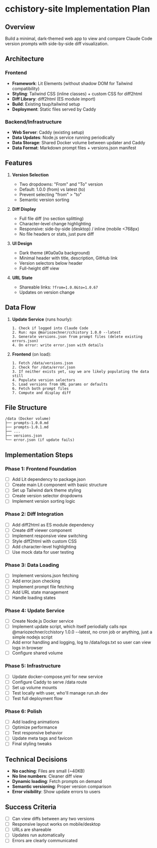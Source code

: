 # cchistory-site Implementation Plan

## Overview
Build a minimal, dark-themed web app to view and compare Claude Code version prompts with side-by-side diff visualization.

## Architecture

### Frontend
- **Framework**: Lit Elements (without shadow DOM for Tailwind compatibility)
- **Styling**: Tailwind CSS (inline classes) + custom CSS for diff2html
- **Diff Library**: diff2html (ES module import)
- **Build**: Existing tsup/tailwind setup
- **Deployment**: Static files served by Caddy

### Backend/Infrastructure
- **Web Server**: Caddy (existing setup)
- **Data Updates**: Node.js service running periodically
- **Data Storage**: Shared Docker volume between updater and Caddy
- **Data Format**: Markdown prompt files + versions.json manifest

## Features

1. **Version Selection**
   - Two dropdowns: "From" and "To" version
   - Default: 1.0.0 (from) vs latest (to)
   - Prevent selecting "from" > "to"
   - Semantic version sorting

2. **Diff Display**
   - Full file diff (no section splitting)
   - Character-level change highlighting
   - Responsive: side-by-side (desktop) / inline (mobile <768px)
   - No file headers or stats, just pure diff

3. **UI Design**
   - Dark theme (#0a0a0a background)
   - Minimal header with title, description, GitHub link
   - Version selectors below header
   - Full-height diff view

4. **URL State**
   - Shareable links: `?from=1.0.0&to=1.0.67`
   - Updates on version change

## Data Flow

1. **Update Service** (runs hourly):
   ```
   1. Check if logged into Claude Code
   2. Run: npx @mariozechner/cchistory 1.0.0 --latest
   3. Generate versions.json from prompt files (delete existing errors.json)
   4. On error: write error.json with details
   ```

2. **Frontend** (on load):
   ```
   1. Fetch /data/versions.json
   2. Check for /data/error.json
   3. If neither exists yet, say we are likely populating the data still
   4. Populate version selectors
   5. Load versions from URL params or defaults
   6. Fetch both prompt files
   7. Compute and display diff
   ```

## File Structure

```
/data (Docker volume)
├── prompts-1.0.0.md
├── prompts-1.0.1.md
├── ...
├── versions.json
└── error.json (if update fails)
```

## Implementation Steps

### Phase 1: Frontend Foundation
- [ ] Add Lit dependency to package.json
- [ ] Create main Lit component with basic structure
- [ ] Set up Tailwind dark theme styling
- [ ] Create version selector dropdowns
- [ ] Implement version sorting logic

### Phase 2: Diff Integration
- [ ] Add diff2html as ES module dependency
- [ ] Create diff viewer component
- [ ] Implement responsive view switching
- [ ] Style diff2html with custom CSS
- [ ] Add character-level highlighting
- [ ] Use mock data for user testing

### Phase 3: Data Loading
- [ ] Implement versions.json fetching
- [ ] Add error.json checking
- [ ] Implement prompt file fetching
- [ ] Add URL state management
- [ ] Handle loading states

### Phase 4: Update Service
- [ ] Create Node.js Docker service
- [ ] Implement update script, which itself periodially calls  npx @mariozechner/cchistory 1.0.0 --latest, no cron job or anything, just a simple nodejs script
- [ ] Add error handling and logging, log to /data/logs.txt so user can view logs in browser
- [ ] Configure shared volume

### Phase 5: Infrastructure
- [ ] Update docker-compose.yml for new service
- [ ] Configure Caddy to serve /data route
- [ ] Set up volume mounts
- [ ] Test locally with user, who'll manage run.sh dev
- [ ] Test full deployment flow

### Phase 6: Polish
- [ ] Add loading animations
- [ ] Optimize performance
- [ ] Test responsive behavior
- [ ] Update meta tags and favicon
- [ ] Final styling tweaks

## Technical Decisions

- **No caching**: Files are small (~40KB)
- **No line numbers**: Cleaner diff view
- **Dynamic loading**: Fetch prompts on demand
- **Semantic versioning**: Proper version comparison
- **Error visibility**: Show update errors to users

## Success Criteria

- [ ] Can view diffs between any two versions
- [ ] Responsive layout works on mobile/desktop
- [ ] URLs are shareable
- [ ] Updates run automatically
- [ ] Errors are clearly communicated